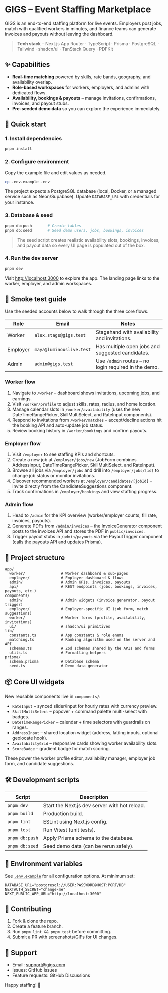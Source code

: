# GIGS – Event Staffing Marketplace

GIGS is an end-to-end staffing platform for live events. Employers post jobs, match with qualified workers in minutes, and finance teams can generate invoices and payouts without leaving the dashboard.

> **Tech stack** – Next.js App Router · TypeScript · Prisma · PostgreSQL · Tailwind · shadcn/ui · TanStack Query · PDFKit

## ✨ Capabilities

- **Real-time matching** powered by skills, rate bands, geography, and availability overlap.
- **Role-based workspaces** for workers, employers, and admins with dedicated flows.
- **Availability, bookings & payouts** – manage invitations, confirmations, invoices, and payout stubs.
- **Pre-seeded demo data** so you can explore the experience immediately.

## 🚀 Quick start

### 1. Install dependencies

```bash
pnpm install
```

### 2. Configure environment

Copy the example file and edit values as needed.

```bash
cp .env.example .env
```

The project expects a PostgreSQL database (local, Docker, or a managed service such as Neon/Supabase). Update `DATABASE_URL` with credentials for your instance.

### 3. Database & seed

```bash
pnpm db:push       # Create tables
pnpm db:seed       # Seed demo users, jobs, bookings, invoices
```

> The seed script creates realistic availability slots, bookings, invoices, and payout data so every UI page is populated out of the box.

### 4. Run the dev server

```bash
pnpm dev
```

Visit [http://localhost:3000](http://localhost:3000) to explore the app. The landing page links to the worker, employer, and admin workspaces.

## 🧪 Smoke test guide

Use the seeded accounts below to walk through the three core flows.

| Role | Email | Notes |
|------|-------|-------|
| Worker | `alex.stage@gigs.test` | Stagehand with availability and invitations. |
| Employer | `maya@luminouslive.test` | Has multiple open jobs and suggested candidates. |
| Admin | `admin@gigs.test` | Use `/admin` routes – no login required in the demo. |

### Worker flow

1. Navigate to `/worker` – dashboard shows invitations, upcoming jobs, and earnings.
2. Visit `/worker/profile` to adjust skills, rates, radius, and home location.
3. Manage calendar slots in `/worker/availability` (uses the new DateTimeRangePicker, SkillMultiSelect, and RateInput components).
4. Respond to invitations from `/worker/matches` – accept/decline actions hit the booking API and auto-update job status.
5. Review booking history in `/worker/bookings` and confirm payouts.

### Employer flow

1. Visit `/employer` to see staffing KPIs and shortcuts.
2. Create a new job at `/employer/jobs/new` (JobForm combines AddressInput, DateTimeRangePicker, SkillMultiSelect, and RateInput).
3. Browse all jobs via `/employer/jobs` and drill into `/employer/jobs/[id]` to change job status or monitor invitations.
4. Discover recommended workers at `/employer/candidates/[jobId]` – invite directly from the CandidateSuggestions component.
5. Track confirmations in `/employer/bookings` and view staffing progress.

### Admin flow

1. Head to `/admin` for the KPI overview (worker/employer counts, fill rate, invoices, payouts).
2. Generate PDFs from `/admin/invoices` – the InvoiceGenerator component posts to the invoices API and stores the PDF in `public/invoices`.
3. Trigger payout stubs in `/admin/payouts` via the PayoutTrigger component (calls the payouts API and updates Prisma).

## 🧱 Project structure

```
app/
  worker/                # Worker dashboard & sub-pages
  employer/              # Employer dashboard & flows
  admin/                 # Admin KPIs, invoices, payouts
  api/                   # REST endpoints (jobs, bookings, invoices, payouts, etc.)
components/
  admin/                 # Admin widgets (invoice generator, payout trigger)
  employer/              # Employer-specific UI (job form, match suggestions)
  worker/                # Worker forms (profile, availability, invitations)
  ui/                    # shadcn/ui primitives
lib/
  constants.ts           # App constants & role enums
  matching.ts            # Ranking algorithm used on the server and API
  schemas.ts             # Zod schemas shared by the APIs and forms
  utils.ts               # Formatting helpers
prisma/
  schema.prisma          # Database schema
  seed.ts                # Demo data generator
```

## 📦 Core UI widgets

New reusable components live in `components/`:

- `RateInput` – synced slider/input for hourly rates with currency preview.
- `SkillMultiSelect` – popover + command palette multi-select with badges.
- `DateTimeRangePicker` – calendar + time selectors with guardrails on ranges.
- `AddressInput` – shared location widget (address, lat/lng inputs, optional geolocate hook).
- `AvailabilityGrid` – responsive cards showing worker availability slots.
- `ScoreBadge` – gradient badge for match scoring.

These power the worker profile editor, availability manager, employer job form, and candidate suggestions.

## 🛠️ Development scripts

| Script | Description |
|--------|-------------|
| `pnpm dev` | Start the Next.js dev server with hot reload. |
| `pnpm build` | Production build. |
| `pnpm lint` | ESLint using Next.js config. |
| `pnpm test` | Run Vitest (unit tests). |
| `pnpm db:push` | Apply Prisma schema to the database. |
| `pnpm db:seed` | Seed demo data (can be rerun safely). |

## 🔐 Environment variables

See [`.env.example`](./.env.example) for all configuration options. At minimum set:

```env
DATABASE_URL="postgresql://USER:PASSWORD@HOST:PORT/DB"
NEXTAUTH_SECRET="change-me"
NEXT_PUBLIC_APP_URL="http://localhost:3000"
```

## 🤝 Contributing

1. Fork & clone the repo.
2. Create a feature branch.
3. Run `pnpm lint && pnpm test` before committing.
4. Submit a PR with screenshots/GIFs for UI changes.

## 🧭 Support

- Email: [support@gigs.com](mailto:support@gigs.com)
- Issues: GitHub Issues
- Feature requests: GitHub Discussions

Happy staffing! 🎉
